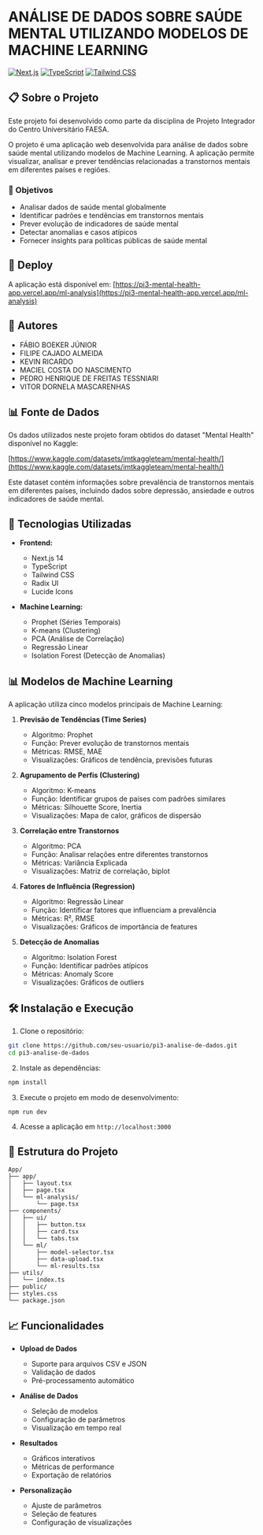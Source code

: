 # ANÁLISE DE DADOS SOBRE SAÚDE MENTAL UTILIZANDO MODELOS DE MACHINE LEARNING

[![Next.js](https://img.shields.io/badge/Next.js-000000?style=for-the-badge&logo=next.js&logoColor=white)](https://nextjs.org/)
[![TypeScript](https://img.shields.io/badge/TypeScript-007ACC?style=for-the-badge&logo=typescript&logoColor=white)](https://www.typescriptlang.org/)
[![Tailwind CSS](https://img.shields.io/badge/Tailwind_CSS-38B2AC?style=for-the-badge&logo=tailwind-css&logoColor=white)](https://tailwindcss.com/)

## 📋 Sobre o Projeto

Este projeto foi desenvolvido como parte da disciplina de Projeto Integrador do Centro Universitário FAESA.

O projeto é uma aplicação web desenvolvida para análise de dados sobre saúde mental utilizando modelos de Machine Learning. A aplicação permite visualizar, analisar e prever tendências relacionadas a transtornos mentais em diferentes países e regiões.




### 🎯 Objetivos

- Analisar dados de saúde mental globalmente
- Identificar padrões e tendências em transtornos mentais
- Prever evolução de indicadores de saúde mental
- Detectar anomalias e casos atípicos
- Fornecer insights para políticas públicas de saúde mental

## 📱 Deploy

A aplicação está disponível em: [https://pi3-mental-health-app.vercel.app/ml-analysis](https://pi3-mental-health-app.vercel.app/ml-analysis)

## 👥 Autores

- FÁBIO BOEKER JÚNIOR
- FILIPE CAJADO ALMEIDA
- KEVIN RICARDO
- MACIEL COSTA DO NASCIMENTO
- PEDRO HENRIQUE DE FREITAS TESSNIARI
- VITOR DORNELA MASCARENHAS

## 📊 Fonte de Dados

Os dados utilizados neste projeto foram obtidos do dataset "Mental Health" disponível no Kaggle:

[https://www.kaggle.com/datasets/imtkaggleteam/mental-health/](https://www.kaggle.com/datasets/imtkaggleteam/mental-health/)

Este dataset contém informações sobre prevalência de transtornos mentais em diferentes países, incluindo dados sobre depressão, ansiedade e outros indicadores de saúde mental.

## 🚀 Tecnologias Utilizadas

- **Frontend:**
  - Next.js 14
  - TypeScript
  - Tailwind CSS
  - Radix UI
  - Lucide Icons

- **Machine Learning:**
  - Prophet (Séries Temporais)
  - K-means (Clustering)
  - PCA (Análise de Correlação)
  - Regressão Linear
  - Isolation Forest (Detecção de Anomalias)

## 📊 Modelos de Machine Learning

A aplicação utiliza cinco modelos principais de Machine Learning:

1. **Previsão de Tendências (Time Series)**
   - Algoritmo: Prophet
   - Função: Prever evolução de transtornos mentais
   - Métricas: RMSE, MAE
   - Visualizações: Gráficos de tendência, previsões futuras

2. **Agrupamento de Perfis (Clustering)**
   - Algoritmo: K-means
   - Função: Identificar grupos de países com padrões similares
   - Métricas: Silhouette Score, Inertia
   - Visualizações: Mapa de calor, gráficos de dispersão

3. **Correlação entre Transtornos**
   - Algoritmo: PCA
   - Função: Analisar relações entre diferentes transtornos
   - Métricas: Variância Explicada
   - Visualizações: Matriz de correlação, biplot

4. **Fatores de Influência (Regression)**
   - Algoritmo: Regressão Linear
   - Função: Identificar fatores que influenciam a prevalência
   - Métricas: R², RMSE
   - Visualizações: Gráficos de importância de features

5. **Detecção de Anomalias**
   - Algoritmo: Isolation Forest
   - Função: Identificar padrões atípicos
   - Métricas: Anomaly Score
   - Visualizações: Gráficos de outliers

## 🛠️ Instalação e Execução

1. Clone o repositório:
```bash
git clone https://github.com/seu-usuario/pi3-analise-de-dados.git
cd pi3-analise-de-dados
```

2. Instale as dependências:
```bash
npm install
```

3. Execute o projeto em modo de desenvolvimento:
```bash
npm run dev
```

4. Acesse a aplicação em `http://localhost:3000`

## 📁 Estrutura do Projeto

```
App/
├── app/
│   ├── layout.tsx
│   ├── page.tsx
│   └── ml-analysis/
│       └── page.tsx
├── components/
│   ├── ui/
│   │   ├── button.tsx
│   │   ├── card.tsx
│   │   └── tabs.tsx
│   └── ml/
│       ├── model-selector.tsx
│       ├── data-upload.tsx
│       └── ml-results.tsx
├── utils/
│   └── index.ts
├── public/
├── styles.css
└── package.json
```

## 📈 Funcionalidades

- **Upload de Dados**
  - Suporte para arquivos CSV e JSON
  - Validação de dados
  - Pré-processamento automático

- **Análise de Dados**
  - Seleção de modelos
  - Configuração de parâmetros
  - Visualização em tempo real

- **Resultados**
  - Gráficos interativos
  - Métricas de performance
  - Exportação de relatórios

- **Personalização**
  - Ajuste de parâmetros
  - Seleção de features
  - Configuração de visualizações

